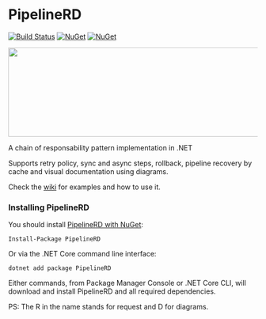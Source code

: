 # PipelineRD

[![Build Status](https://dev.azure.com/eduardosbcabral/PipelineRD/_apis/build/status/eduardosbcabral.pipelineRD?branchName=main)](https://dev.azure.com/eduardosbcabral/PipelineRD/_build/latest?definitionId=1&branchName=main)
[![NuGet](https://img.shields.io/nuget/dt/pipelineRD.svg)](https://www.nuget.org/packages/PipelineRD) 
[![NuGet](https://img.shields.io/nuget/vpre/PipelineRD.svg)](https://www.nuget.org/packages/PipelineRD)

<p align="center">
   <img width="770" height="180" src="https://user-images.githubusercontent.com/29133996/134793179-127a843e-0eca-4c62-8e81-ec75f1ed7a81.png">
</p>

A chain of responsability pattern implementation in .NET

Supports retry policy, sync and async steps, rollback, pipeline recovery by cache and visual documentation using diagrams.

Check the [wiki](https://github.com/eduardosbcabral/pipelineRD/wiki) for examples and how to use it.

### Installing PipelineRD

You should install [PipelineRD with NuGet](https://www.nuget.org/packages/PipelineRD):
 
    Install-Package PipelineRD
    
Or via the .NET Core command line interface:
    
    dotnet add package PipelineRD
    
Either commands, from Package Manager Console or .NET Core CLI, will download and install PipelineRD and all required dependencies.
    
PS: The R in the name stands for request and D for diagrams.
